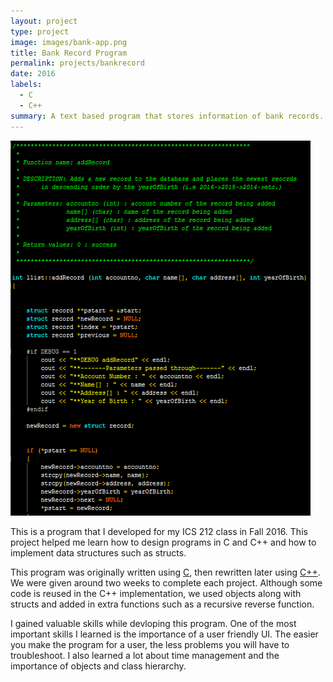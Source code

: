 ```yaml
---
layout: project
type: project
image: images/bank-app.png
title: Bank Record Program
permalink: projects/bankrecord
date: 2016
labels:
  - C
  - C++
summary: A text based program that stores information of bank records. Developed in ICS212.
---
```


<img class="ui medium right floated rounded image" src="../images/bank-pro1.png">

This is a program that I developed for my ICS 212 class in Fall 2016. This project helped me learn how to design programs in C and C++ and how to implement data structures such as structs.

This program was originally written using [C](http://www.tutorialspoint.com/cprogramming/c_overview.htm?), then rewritten later using [C++](http://www.cplusplus.com/doc/tutorial/). We were given around two weeks to complete each project. Although some code is reused in the C++ implementation, we used objects along with structs and added in extra functions such as a recursive reverse function.

I gained valuable skills while devloping this program. One of the most important skills I learned is the importance of a user friendly UI. The easier you make the program for a user, the less problems you will have to troubleshoot. I also learned a lot about time management and the importance of objects and class hierarchy.
